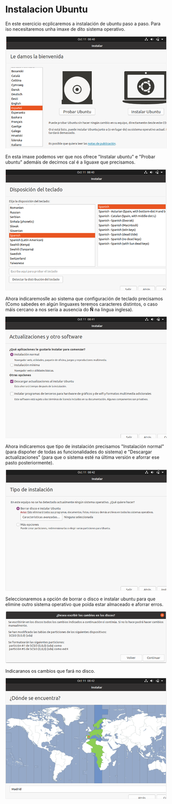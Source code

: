 # Instalacion Ubuntu

En este exercicio ecplicaremos a instalación de ubuntu paso a paso. Para iso necesitaremos unha imaxe de dito sistema operativo.

![Primera captura de la instalación](./capturas%20ubuntu/Captura1.PNG)

En esta imaxe podemos ver que nos ofrece "Instalar ubuntu" e "Probar ubuntu" ademáis de decirnos cal é a liguaxe que precisamos.

![Segunda captura de la instalacion](./capturas%20ubuntu/Captura2.PNG)

Ahora indicaremoslle ao sistema que configuración de teclado precisamos (Como sabedes en algún linguaxes teremos caracteres distintos, o caso máis cercano a nos sería a ausencia do **Ñ** na lingua inglesa).

![Tercera captura de la instalación](./capturas%20ubuntu/Captura3.PNG)

Ahora indicaremos que tipo de instalación precisamos "Instalación normal" (para dispoñer de todas as funcionalidades do sistema) e "Descargar actualizaciones" (para que o sistema esté na última versión e aforrar ese pasto posteriormente).

![Cuarta captura de la instalación](./capturas%20ubuntu/Captura4.PNG)

Seleccionaremos a opción de borrar o disco e instalar ubuntu para que elimine outro sistema operativo que poida estar almaceado e aforrar erros.

![Quinta captura de la instalación](./capturas%20ubuntu/Captura5.PNG)

Indicaranos os cambios que fará no disco.

![Sexta captura de la instalación](./capturas%20ubuntu/Captura6.PNG)

